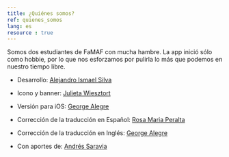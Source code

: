 ```yaml
---
title: ¿Quiénes somos?
ref: quienes_somos
lang: es
resource : true
---
```


Somos dos estudiantes de FaMAF con mucha hambre.
La app inició sólo como hobbie, por lo que nos esforzamos por pulirla lo más que podemos en nuestro tiempo libre.

* Desarrollo: [Alejandro Ismael Silva](https://github.com/AIDEA775)
* Icono y banner: [Julieta Wiesztort](mailto:julieta.raw@gmail.com)
* Versión para iOS: [George Alegre](https://github.com/georgealegre)

* Corrección de la traducción en Español: [Rosa Maria Peralta](mailto:mariarosaperalta95@gmail.com)
* Corrección de la traducción en Inglés: [George Alegre](https://github.com/georgealegre)
* Con aportes de: [Andrés Saravia](https://github.com/MinamiUruka)
